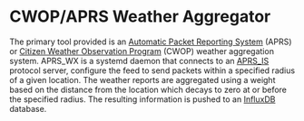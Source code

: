 # CWOP/APRS Weather Aggregator

The primary tool provided is an [Automatic Packet Reporting System](http://www.aprs.org/apr) (APRS) or
[Citizen Weather Observation Program](http://wxqa.com/) (CWOP) 
weather aggregation system. APRS_WX is a systemd daemon that connects to an [APRS_IS](http://www.aprs-is.net/) protocol
server, configure the  feed to send packets within a specified radius of a given location. The weather reports are
aggregated using a weight based on the distance from the location which decays to zero at or before the specified radius.
The resulting information is pushed to an [InfluxDB](www.influxdata.com) database.